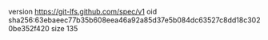 version https://git-lfs.github.com/spec/v1
oid sha256:63ebaeec77b35b608eea46a92a85d37e5b084dc63527c8dd18c3020be352f420
size 135
